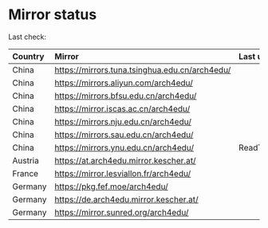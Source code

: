 <script src="./time.js"></script>
# Mirror status
Last check: <script type="text/javascript">localize(1695558627.2104664);</script>

|Country|Mirror|Last update|
|:------|:-----|:----------|
|China|https://mirrors.tuna.tsinghua.edu.cn/arch4edu/|<script type="text/javascript">localize(1695536889);</script>|
|China|https://mirrors.aliyun.com/arch4edu/|<script type="text/javascript">localize(1695450594);</script>|
|China|https://mirrors.bfsu.edu.cn/arch4edu/|<script type="text/javascript">localize(1695536889);</script>|
|China|https://mirror.iscas.ac.cn/arch4edu/|<script type="text/javascript">localize(1695536889);</script>|
|China|https://mirrors.nju.edu.cn/arch4edu/|<script type="text/javascript">localize(1695493851);</script>|
|China|https://mirrors.sau.edu.cn/arch4edu/|<script type="text/javascript">localize(1695493851);</script>|
|China|https://mirrors.ynu.edu.cn/arch4edu/|ReadTimeout|
|Austria|https://at.arch4edu.mirror.kescher.at/|<script type="text/javascript">localize(1695536889);</script>|
|France|https://mirror.lesviallon.fr/arch4edu/|<script type="text/javascript">localize(1695493851);</script>|
|Germany|https://pkg.fef.moe/arch4edu/|<script type="text/javascript">localize(1695536889);</script>|
|Germany|https://de.arch4edu.mirror.kescher.at/|<script type="text/javascript">localize(1695536889);</script>|
|Germany|https://mirror.sunred.org/arch4edu/|<script type="text/javascript">localize(1695536889);</script>|

<script src="./tablefilter/tablefilter.js"></script>
<script src="./table.js"></script>